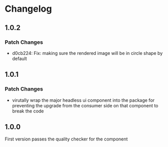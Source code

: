 # Changelog

## 1.0.2

### Patch Changes

- d0cb224: Fix: making sure the rendered image will be in circle shape by default

## 1.0.1

### Patch Changes

- virutally wrap the major headless ui component into the package for preventing the upgrade from the consumer side on that component to break the code

## 1.0.0

First version passes the quality checker for the component
